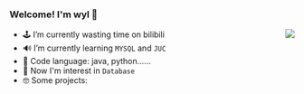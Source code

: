 ### Welcome! I'm wyl 👋

<a href="https://github.com/xmmmmmovo">
  <img align="right" src="https://github-readme-stats.vercel.app/api?username=123wyl123&show_icons=true&icon_color=CE1D2D&text_color=718096&bg_color=ffffff&hide_title=true" />
</a>

- 🕹 I’m currently wasting time on bilibili
- 🔊 I’m currently learning `MYSQL` and `JUC`
- 🤣 Code language: java, python......
- 🤔 Now I'm interest in `Database`
- 🤓 Some projects: 
